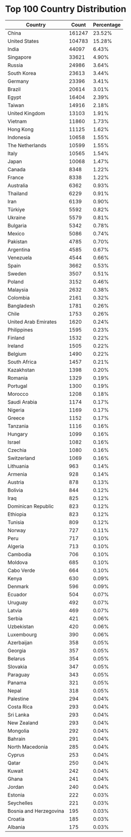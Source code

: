 # Top 100 Country Distribution
| Country | Count | Percentage |
|----|----|----|
| China | 161247 | 23.52% |
| United States | 104783 | 15.28% |
| India | 44097 | 6.43% |
| Singapore | 33621 | 4.90% |
| Russia | 24986 | 3.64% |
| South Korea | 23613 | 3.44% |
| Germany | 23396 | 3.41% |
| Brazil | 20614 | 3.01% |
| Egypt | 16404 | 2.39% |
| Taiwan | 14916 | 2.18% |
| United Kingdom | 13103 | 1.91% |
| Vietnam | 11860 | 1.73% |
| Hong Kong | 11125 | 1.62% |
| Indonesia | 10658 | 1.55% |
| The Netherlands | 10599 | 1.55% |
| Italy | 10565 | 1.54% |
| Japan | 10068 | 1.47% |
| Canada | 8348 | 1.22% |
| France | 8338 | 1.22% |
| Australia | 6362 | 0.93% |
| Thailand | 6229 | 0.91% |
| Iran | 6139 | 0.90% |
| Türkiye | 5592 | 0.82% |
| Ukraine | 5579 | 0.81% |
| Bulgaria | 5342 | 0.78% |
| Mexico | 5086 | 0.74% |
| Pakistan | 4785 | 0.70% |
| Argentina | 4585 | 0.67% |
| Venezuela | 4544 | 0.66% |
| Spain | 3662 | 0.53% |
| Sweden | 3507 | 0.51% |
| Poland | 3152 | 0.46% |
| Malaysia | 2632 | 0.38% |
| Colombia | 2161 | 0.32% |
| Bangladesh | 1781 | 0.26% |
| Chile | 1753 | 0.26% |
| United Arab Emirates | 1620 | 0.24% |
| Philippines | 1595 | 0.23% |
| Finland | 1532 | 0.22% |
| Ireland | 1505 | 0.22% |
| Belgium | 1490 | 0.22% |
| South Africa | 1457 | 0.21% |
| Kazakhstan | 1398 | 0.20% |
| Romania | 1329 | 0.19% |
| Portugal | 1300 | 0.19% |
| Morocco | 1208 | 0.18% |
| Saudi Arabia | 1174 | 0.17% |
| Nigeria | 1169 | 0.17% |
| Greece | 1152 | 0.17% |
| Tanzania | 1116 | 0.16% |
| Hungary | 1099 | 0.16% |
| Israel | 1082 | 0.16% |
| Czechia | 1080 | 0.16% |
| Switzerland | 1069 | 0.16% |
| Lithuania | 963 | 0.14% |
| Armenia | 928 | 0.14% |
| Austria | 878 | 0.13% |
| Bolivia | 844 | 0.12% |
| Iraq | 825 | 0.12% |
| Dominican Republic | 823 | 0.12% |
| Ethiopia | 823 | 0.12% |
| Tunisia | 809 | 0.12% |
| Norway | 727 | 0.11% |
| Peru | 717 | 0.10% |
| Algeria | 713 | 0.10% |
| Cambodia | 706 | 0.10% |
| Moldova | 685 | 0.10% |
| Cabo Verde | 664 | 0.10% |
| Kenya | 630 | 0.09% |
| Denmark | 596 | 0.09% |
| Ecuador | 504 | 0.07% |
| Uruguay | 492 | 0.07% |
| Latvia | 469 | 0.07% |
| Serbia | 421 | 0.06% |
| Uzbekistan | 420 | 0.06% |
| Luxembourg | 390 | 0.06% |
| Azerbaijan | 358 | 0.05% |
| Georgia | 357 | 0.05% |
| Belarus | 354 | 0.05% |
| Slovakia | 347 | 0.05% |
| Paraguay | 343 | 0.05% |
| Panama | 321 | 0.05% |
| Nepal | 318 | 0.05% |
| Palestine | 294 | 0.04% |
| Costa Rica | 293 | 0.04% |
| Sri Lanka | 293 | 0.04% |
| New Zealand | 293 | 0.04% |
| Mongolia | 292 | 0.04% |
| Bahrain | 291 | 0.04% |
| North Macedonia | 285 | 0.04% |
| Cyprus | 253 | 0.04% |
| Qatar | 250 | 0.04% |
| Kuwait | 242 | 0.04% |
| Ghana | 241 | 0.04% |
| Jordan | 240 | 0.04% |
| Estonia | 222 | 0.03% |
| Seychelles | 221 | 0.03% |
| Bosnia and Herzegovina | 195 | 0.03% |
| Croatia | 185 | 0.03% |
| Albania | 175 | 0.03% |
